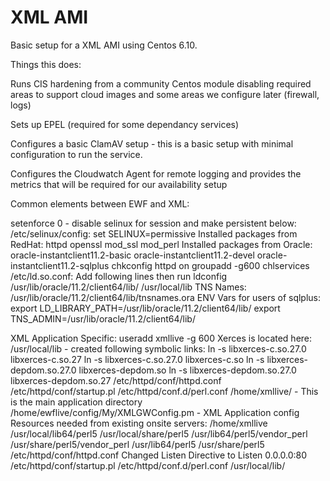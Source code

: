 # XML AMI

Basic setup for a XML AMI using Centos 6.10.

Things this does:

Runs CIS hardening from a community Centos module disabling required areas to support cloud images and some areas we configure later (firewall, logs)

Sets up EPEL (required for some dependancy services)

Configures a basic ClamAV setup - this is a basic setup with minimal configuration to run the service.

Configures the Cloudwatch Agent for remote logging and provides the metrics that will be required for our availability setup

Common elements between EWF and XML:

setenforce 0 - disable selinux for session and make persistent below:
/etc/selinux/config: set SELINUX=permissive
Installed packages from RedHat: 
httpd
openssl
mod_ssl
mod_perl
Installed packages from Oracle: 
oracle-instantclient11.2-basic
oracle-instantclient11.2-devel
oracle-instantclient11.2-sqlplus
 chkconfig  httpd on
groupadd -g600 chlservices
/etc/ld.so.conf: Add following lines then run ldconfig
/usr/lib/oracle/11.2/client64/lib/
/usr/local/lib
TNS Names:
/usr/lib/oracle/11.2/client64/lib/tnsnames.ora
ENV Vars for users of sqlplus:
export LD_LIBRARY_PATH=/usr/lib/oracle/11.2/client64/lib/
export TNS_ADMIN=/usr/lib/oracle/11.2/client64/lib/

XML Application Specific:
useradd xmllive -g 600
Xerces is located here:
/usr/local/lib - created following symbolic links:
ln -s libxerces-c.so.27.0 libxerces-c.so.27
ln -s libxerces-c.so.27.0 libxerces-c.so
ln -s libxerces-depdom.so.27.0 libxerces-depdom.so
ln -s libxerces-depdom.so.27.0 libxerces-depdom.so.27
/etc/httpd/conf/httpd.conf
/etc/httpd/conf/startup.pl
/etc/httpd/conf.d/perl.conf
/home/xmllive/ - This is the main application directory
/home/ewflive/config/My/XMLGWConfig.pm - XML Application config
Resources needed from existing onsite servers:
/home/xmllive
/usr/local/lib64/perl5 /usr/local/share/perl5 /usr/lib64/perl5/vendor_perl /usr/share/perl5/vendor_perl /usr/lib64/perl5 /usr/share/perl5
/etc/httpd/conf/httpd.conf
Changed Listen Directive to Listen 0.0.0.0:80
/etc/httpd/conf/startup.pl
/etc/httpd/conf.d/perl.conf
/usr/local/lib/


